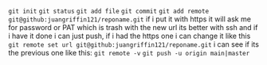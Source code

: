 `git init` 
`git status`
`git add file`
`git commit`
`git add remote git@github:juangriffin121/reponame.git`
if i put it with https it will ask me for password or PAT which is trash with the new url its better with ssh and if i have it done i can just push, if i had the https one i can change it like this
`git remote set url git@github:juangriffin121/reponame.git`
i can see if its the previous one like this:
`git remote -v`
`git push -u origin main|master`
